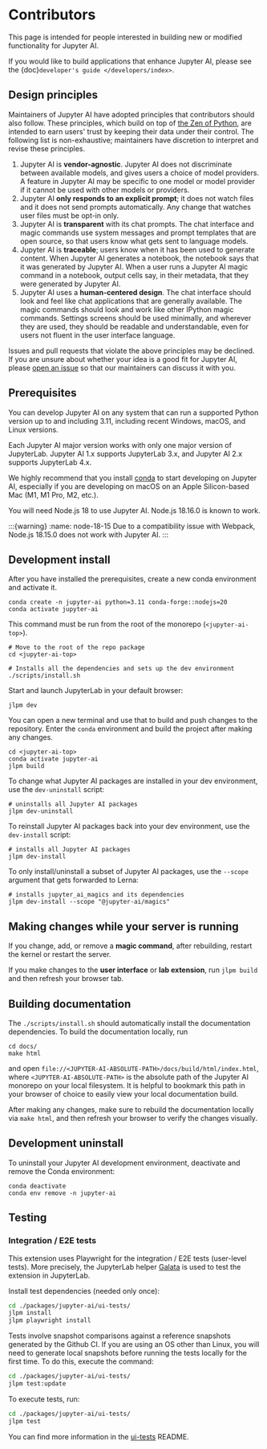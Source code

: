 # Contributors

This page is intended for people interested in building new or modified functionality for Jupyter AI.

If you would like to build applications that enhance Jupyter AI, please see the {doc}`developer's guide </developers/index>`.

## Design principles

Maintainers of Jupyter AI have adopted principles that contributors should also follow. These principles, which build on top of [the Zen of Python](https://peps.python.org/pep-0020/), are intended to earn users' trust by keeping their data under their control. The following list is non-exhaustive; maintainers have discretion to interpret and revise these principles.

1. Jupyter AI is **vendor-agnostic**. Jupyter AI does not discriminate between available models, and gives users a choice of model providers. A feature in Jupyter AI may be specific to one model or model provider if it cannot be used with other models or providers.
2. Jupyter AI **only responds to an explicit prompt**; it does not watch files and it does not send prompts automatically. Any change that watches user files must be opt-in only.
3. Jupyter AI is **transparent** with its chat prompts. The chat interface and magic commands use system messages and prompt templates that are open source, so that users know what gets sent to language models.
4. Jupyter AI is **traceable**; users know when it has been used to generate content. When Jupyter AI generates a notebook, the notebook says that it was generated by Jupyter AI. When a user runs a Jupyter AI magic command in a notebook, output cells say, in their metadata, that they were generated by Jupyter AI.
5. Jupyter AI uses a **human-centered design**. The chat interface should look and feel like chat applications that are generally available. The magic commands should look and work like other IPython magic commands. Settings screens should be used minimally, and wherever they are used, they should be readable and understandable, even for users not fluent in the user interface language.

Issues and pull requests that violate the above principles may be declined. If you are unsure about whether your idea is a good fit for Jupyter AI, please [open an issue](https://github.com/jupyterlab/jupyter-ai/issues/new/choose) so that our maintainers can discuss it with you.

## Prerequisites

You can develop Jupyter AI on any system that can run a supported Python version up to and including 3.11, including recent Windows, macOS, and Linux versions.

Each Jupyter AI major version works with only one major version of JupyterLab. Jupyter AI 1.x supports JupyterLab 3.x, and Jupyter AI 2.x supports JupyterLab 4.x.

We highly recommend that you install [conda](https://conda.io/projects/conda/en/latest/user-guide/install/index.html) to start developing on Jupyter AI, especially if you are developing on macOS on an Apple Silicon-based Mac (M1, M1 Pro, M2, etc.).

You will need Node.js 18 to use Jupyter AI. Node.js 18.16.0 is known to work.

:::{warning}
:name: node-18-15
Due to a compatibility issue with Webpack, Node.js 18.15.0 does not work with Jupyter AI.
:::

## Development install
After you have installed the prerequisites, create a new conda environment and activate it.

```
conda create -n jupyter-ai python=3.11 conda-forge::nodejs=20
conda activate jupyter-ai
```

This command must be run from the root of the monorepo (`<jupyter-ai-top>`).

```
# Move to the root of the repo package
cd <jupyter-ai-top>

# Installs all the dependencies and sets up the dev environment
./scripts/install.sh
```

Start and launch JupyterLab in your default browser:

```
jlpm dev
```

You can open a new terminal and use that to build and push changes to the repository. Enter the `conda` environment and build the project after making any changes.

```
cd <jupyter-ai-top>
conda activate jupyter-ai
jlpm build
```

To change what Jupyter AI packages are installed in your dev environment, use the `dev-uninstall` script:

```
# uninstalls all Jupyter AI packages
jlpm dev-uninstall
```

To reinstall Jupyter AI packages back into your dev environment, use the `dev-install` script:

```
# installs all Jupyter AI packages
jlpm dev-install
```

To only install/uninstall a subset of Jupyter AI packages, use the `--scope` argument that gets forwarded to Lerna:

```
# installs jupyter_ai_magics and its dependencies
jlpm dev-install --scope "@jupyter-ai/magics"
```

## Making changes while your server is running

If you change, add, or remove a **magic command**, after rebuilding, restart the kernel
or restart the server.

If you make changes to the **user interface** or **lab extension**, run `jlpm build` and then
refresh your browser tab.

## Building documentation

The `./scripts/install.sh` should automatically install the documentation
dependencies. To build the documentation locally, run

```
cd docs/
make html
```

and open `file://<JUPYTER-AI-ABSOLUTE-PATH>/docs/build/html/index.html`, where
`<JUPYTER-AI-ABSOLUTE-PATH>` is the absolute path of the Jupyter AI monorepo on
your local filesystem. It is helpful to bookmark this path in your browser of
choice to easily view your local documentation build.

After making any changes, make sure to rebuild the documentation locally via
`make html`, and then refresh your browser to verify the changes visually.


## Development uninstall

To uninstall your Jupyter AI development environment, deactivate and remove the Conda environment:

```
conda deactivate
conda env remove -n jupyter-ai
```

## Testing

### Integration / E2E tests

This extension uses Playwright for the integration / E2E tests (user-level tests).
More precisely, the JupyterLab helper
[Galata](https://github.com/jupyterlab/jupyterlab/tree/master/galata) is used to
test the extension in JupyterLab.

Install test dependencies (needed only once):

```sh
cd ./packages/jupyter-ai/ui-tests/
jlpm install
jlpm playwright install
```

Tests involve snapshot comparisons against a reference snapshots generated by the Github CI. If you are using an OS other than Linux, you will need to generate local snapshots before running the tests locally for the first time. To do this, execute the command:

```sh
cd ./packages/jupyter-ai/ui-tests/
jlpm test:update
```

To execute tests, run:

```sh
cd ./packages/jupyter-ai/ui-tests/
jlpm test
```

You can find more information in the
[ui-tests](https://github.com/jupyterlab/jupyter-ai/tree/main/packages/jupyter-ai/ui-tests)
README.

